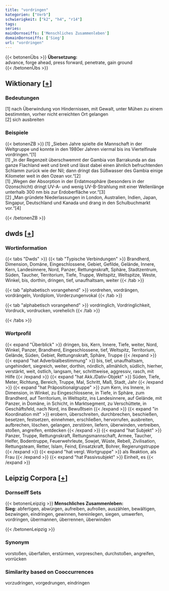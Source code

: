 ```yaml
---
title: "vordringen"
kategorien: ["Verb"]
schwierigkeit: ["k2", "h4", "r14"]
tags:
series:
mainDornseiffs: ['Menschliches Zusammenleben']
domainDornseiffs: ['Sieg']
url: "vordringen"
---
```


{{< betonenÜbs >}}
**Übersetzung:**  
advance, forge ahead, press forward, penetrate, gain ground  
{{< /betonenÜbs >}}

## Wiktionary [[+](https://de.wiktionary.org/wiki/vordringen)]

### Bedeutungen
[1] nach Überwindung von Hindernissen, mit Gewalt, unter Mühen zu einem bestimmten, vorher nicht erreichten Ort gelangen  
[2] sich ausbreiten  

### Beispiele
{{< betonenZB >}}
[1] „Sieben Jahre spielte die Mannschaft in der Weltgruppe und konnte in den 1980er Jahren viermal bis ins Viertelfinale vordringen.“[1]  
[1] „In der Regenzeit überschwemmt der Gambia von Barrakunda an das ganze Flachland weit und breit und lässt dabei einen ähnlich befruchtenden Schlamm zurück wie der Nil; dann dringt das Süßwasser des Gambia einige Kilometer weit in den Ozean vor.“[2]  
[1] „Wegen der Absorption in der Erdatmosphäre (besonders in der Ozonschicht) dringt UV-A- und wenig UV-B-Strahlung mit einer Wellenlänge unterhalb 300 nm bis zur Erdoberfläche vor.“[3]  
[2] „Man gründete Niederlassungen in London, Australien, Indien, Japan, Singapur, Deutschland und Kanada und drang in den Schulbuchmarkt vor.“[4]  

{{< /betonenZB >}}


## dwds [[+](https://www.dwds.de/wb/vordringen)]

### Wortinformation
{{< tabs "Dwds" >}}
{{< tab "Typische Verbindungen" >}}
Brandherd, Dimension, Domäne, Eingeschlossene, Gebiet, Gefilde, Gelände, Innere, Kern, Landesinnere, Nord, Panzer, Rettungnskraft, Sphäre, Stadtzentrum, Süden, Taucher, Territorium, Tiefe, Truppe, Weltspitz, Weltspitze, Weste, Winkel, bis, dorthin, dringen, tief, unaufhaltsam, weiter
{{< /tab >}}

{{< tab "alphabetisch vorangehend" >}}
vordrehen, vordrängen, vordrängeln, Vordiplom, Vorderzungenvokal
{{< /tab >}}

{{< tab "alphabetisch vorangehend" >}}
vordringlich, Vordringlichkeit, Vordruck, vordrucken, vorehelich
{{< /tab >}}

{{< /tabs >}}

### Wortprofil
{{< expand "Überblick" >}} dringen, bis, Kern, Innere, Tiefe, weiter, Nord, Winkel, Panzer, Brandherd, Eingeschlossene, tief, Weltspitz, Territorium, Gelände, Süden, Gebiet, Rettungnskraft, Sphäre, Truppe {{< /expand >}}
{{< expand "hat Adverbialbestimmung" >}} bis, tief, unaufhaltsam, ungehindert, siegreich, weiter, dorthin, nördlich, allmählich, südlich, hierher, verstärkt, weit, östlich, langsam, her, schrittweise, aggressiv, rasch, mit Hilfe {{< /expand >}}
{{< expand "hat Akk./Dativ-Objekt" >}} Süden, Tiefe, Meter, Richtung, Bereich, Truppe, Mal, Schritt, Maß, Stadt, Jahr {{< /expand >}}
{{< expand "hat Präpositionalgruppe" >}} zum Kern, ins Innere, in Dimension, in Winkel, zu Eingeschlossene, in Tiefe, in Sphäre, zum Brandherd, auf Territorium, in Weltspitz, ins Landesinnere, auf Gelände, mit Panzer, in Domäne, in Schicht, in Marktsegment, zu Verschüttete, in Geschäftsfeld, nach Nord, ins Bewußtsein {{< /expand >}}
{{< expand "in Koordination mit" >}} erobern, überschreiten, durchbrechen, beschießen, besetzen, festsetzen, einnehmen, erschließen, hervorrufen, ausbreiten, aufbrechen, löschen, gelangen, zerstören, liefern, überwinden, vertreiben, stoßen, angreifen, entdecken {{< /expand >}}
{{< expand "hat Subjekt" >}} Panzer, Truppe, Rettungnskraft, Rettungsmannschaft, Armee, Taucher, Helfer, Bodentruppe, Feuerwehrleute, Sowjet, Wüste, Rebell, Zivilisation, Rettungsteam, Retter, Islam, Feind, Einsatzkraft, Bohrer, Regierungstruppe {{< /expand >}}
{{< expand "hat vergl. Wortgruppe" >}} als Reaktion, als Frau {{< /expand >}}
{{< expand "hat Passivsubjekt" >}} Einheit, es {{< /expand >}}

## Leipzig Corpora [[+](https://corpora.uni-leipzig.de/en/res?word=vordringen&corpusId=deu_newscrawl-public_2018)]

### Dornseiff Sets
{{< betonenLeipzig >}}
**Menschliches Zusammenleben:**  
**Sieg:** abfertigen, abwürgen, aufreiben, aufrollen, auszählen, bewältigen, bezwingen, eindringen, gewinnen, hereinlegen, siegen, umwerfen, vordringen, übermannen, überrennen, überwinden  

{{< /betonenLeipzig >}}

### Synonym
vorstoßen, überfallen, erstürmen, vorpreschen, durchstoßen, angreifen, vorrücken


### Similarity based on Cooccurrences
vorzudringen, vorgedrungen, eindringen

